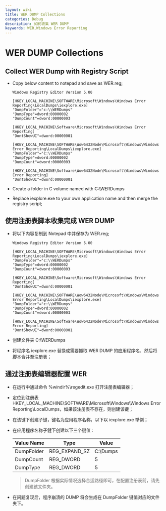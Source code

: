 ```yaml
---
layout: wiki
title: WER DUMP Collections
categories: Debug
description: 如何收集 WER DUMP
keywords: WER,Windows Error Reporting
---
```

# WER DUMP Collections

## Collect WER Dump with Registry Script

- Copy below content to notepad and save as WER.reg;
  ```
  Windows Registry Editor Version 5.00

  [HKEY_LOCAL_MACHINE\SOFTWARE\Microsoft\Windows\Windows Error Reporting\LocalDumps\iexplore.exe]
  "DumpFolder"="c:\\WERDumps"
  "DumpType"=dword:00000002
  "DumpCount"=dword:00000003

  [HKEY_LOCAL_MACHINE\Software\Microsoft\Windows\Windows Error Reporting]
  "DontShowUI"=dword:00000001

  [HKEY_LOCAL_MACHINE\SOFTWARE\Wow6432Node\Microsoft\Windows\Windows Error Reporting\LocalDumps\iexplore.exe]
  "DumpFolder"="c:\\WERDumps"
  "DumpType"=dword:00000002
  "DumpCount"=dword:00000003

  [HKEY_LOCAL_MACHINE\Software\Wow6432Node\Microsoft\Windows\Windows Error Reporting]
  "DontShowUI"=dword:00000001
  ```

- Create a folder in C volume named with C:\WERDumps

- Replace iexplore.exe to your own application name and then merge the registry script;

## 使用注册表脚本收集完成 WER DUMP

- 将以下内容复制到 Notepad 中并保存为 WER.reg;
  ```
  Windows Registry Editor Version 5.00

  [HKEY_LOCAL_MACHINE\SOFTWARE\Microsoft\Windows\Windows Error Reporting\LocalDumps\iexplore.exe]
  "DumpFolder"="c:\\WERDumps"
  "DumpType"=dword:00000002
  "DumpCount"=dword:00000003

  [HKEY_LOCAL_MACHINE\Software\Microsoft\Windows\Windows Error Reporting]
  "DontShowUI"=dword:00000001

  [HKEY_LOCAL_MACHINE\SOFTWARE\Wow6432Node\Microsoft\Windows\Windows Error Reporting\LocalDumps\iexplore.exe]
  "DumpFolder"="c:\\WERDumps"
  "DumpType"=dword:00000002
  "DumpCount"=dword:00000003

  [HKEY_LOCAL_MACHINE\Software\Wow6432Node\Microsoft\Windows\Windows Error Reporting]
  "DontShowUI"=dword:00000001
  ```

- 创建文件夹 C:\WERDumps

- 将程序名 iexplore.exe 替换成需要抓取 WER DUMP 的应用程序名，然后将脚本合并至注册表；

## 通过注册表编辑器配置 WER

- 在运行中通过命令 %windir%\regedit.exe 打开注册表编辑器；

- 定位到注册表 HKEY_LOCAL_MACHINE\SOFTWARE\Microsoft\Windows\Windows Error Reporting\LocalDumps，如果该注册表不存在，则创建该键；

- 在该键下创建子键，键名为应用程序名称，以下以 iexplore.exe 举例；

- 在应用程序名称子健下创建以下三个键值：

  | Value Name | Type          | Value    |
  |------------|---------------|----------|
  | DumpFolder | REG_EXPAND_SZ | C:\Dumps |
  | DumpCount  | REG_DWORD     | 5        |
  | DumpType   | REG_DWORD     | 5        |

  > DumpFolder 根据实际情况选择合适路径即可，在配置注册表前，请先创建该文件夹。

- 在问题复现后，程序崩溃的 DUMP 将会生成在 DumpFolder 键值对应的文件夹下。

